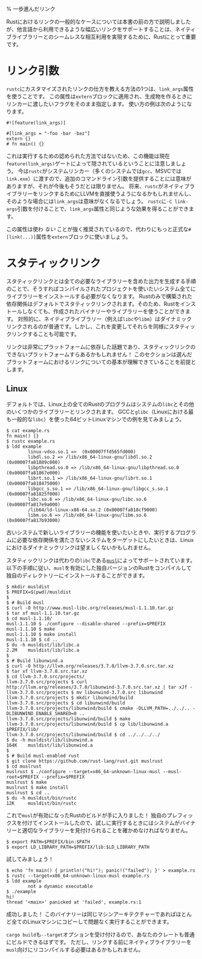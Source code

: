 % 一歩進んだリンク

Rustにおけるリンクの一般的なケースについては本書の前の方で説明しましたが、他言語から利用できるような幅広いリンクをサポートすることは、ネイティブライブラリーとのシームレスな相互利用を実現するために、Rustにとって重要です。

# リンク引数

`rustc`にカスタマイズされたリンクの仕方を教える方法の1つは、`link_args`属性を使うことです。
この属性は`extern`ブロックに適用され、生成物を作るときにリンカーに渡したいフラグをそのまま指定します。
使い方の例は次のようになります。

``` no_run
#![feature(link_args)]

#[link_args = "-foo -bar -baz"]
extern {}
# fn main() {}
```

これは実行するための認められた方法ではないため、この機能は現在`feature(link_args)`ゲートによって隠されているということに注意しましょう。
今は`rustc`がシステムリンカー（多くのシステムでは`gcc`、MSVCでは`link.exe`）に渡すので、追加のコマンドライン引数を提供することには意味がありますが、それが今後もそうだとは限りません。
将来、`rustc`がネイティブライブラリーをリンクするためにLLVMを直接使うようになるかもしれませんし、そのような場合には`link_args`は意味がなくなるでしょう。
`rustc`に`-C link-args`引数を付けることで、`link_args`属性と同じような効果を得ることができます。

この属性は使わ *ない* ことが強く推奨されているので、代わりにもっと正式な`#[link(...)]`属性を`extern`ブロックに使いましょう。

# スタティックリンク

スタティックリンクとは全ての必要なライブラリーを含めた出力を生成する手順のことで、そうすればコンパイルされたプロジェクトを使いたいシステム全てにライブラリーをインストールする必要がなくなります。
Rustのみで構築された依存関係はデフォルトでスタティックリンクされます。そのため、Rustをインストールしなくても、作成されたバイナリーやライブラリーを使うことができます。
対照的に、ネイティブライブラリー（例えば`libc`や`libm`）はダイナミックリンクされるのが普通です。しかし、これを変更してそれらを同様にスタティックリンクすることも可能です。

リンクは非常にプラットフォームに依存した話題であり、スタティックリンクのできないプラットフォームすらあるかもしれません！
このセクションは選んだプラットフォームにおけるリンクについての基本が理解できていることを前提とします。

## Linux

デフォルトでは、Linux上の全てのRustのプログラムはシステムの`libc`とその他のいくつかのライブラリーとリンクされます。
GCCと`glibc`（Linuxにおける最も一般的な`libc`）を使った64ビットLinuxマシンでの例を見てみましょう。

``` text
$ cat example.rs
fn main() {}
$ rustc example.rs
$ ldd example
        linux-vdso.so.1 =>  (0x00007ffd565fd000)
        libdl.so.2 => /lib/x86_64-linux-gnu/libdl.so.2 (0x00007fa81889c000)
        libpthread.so.0 => /lib/x86_64-linux-gnu/libpthread.so.0 (0x00007fa81867e000)
        librt.so.1 => /lib/x86_64-linux-gnu/librt.so.1 (0x00007fa818475000)
        libgcc_s.so.1 => /lib/x86_64-linux-gnu/libgcc_s.so.1 (0x00007fa81825f000)
        libc.so.6 => /lib/x86_64-linux-gnu/libc.so.6 (0x00007fa817e9a000)
        /lib64/ld-linux-x86-64.so.2 (0x00007fa818cf9000)
        libm.so.6 => /lib/x86_64-linux-gnu/libm.so.6 (0x00007fa817b93000)
```

古いシステムで新しいライブラリーの機能を使いたいときや、実行するプログラムに必要な依存関係を満たさないシステムをターゲットにしたいときは、Linuxにおけるダイナミックリンクは望ましくないかもしれません。

スタティックリンクは代わりの`libc`である[`musl`](http://www.musl-libc.org/)によってサポートされています。
以下の手順に従い、`musl`を有効にした独自バージョンのRustをコンパイルして独自のディレクトリーにインストールすることができます。

```text
$ mkdir musldist
$ PREFIX=$(pwd)/musldist
$
$ # Build musl
$ curl -O http://www.musl-libc.org/releases/musl-1.1.10.tar.gz
$ tar xf musl-1.1.10.tar.gz
$ cd musl-1.1.10/
musl-1.1.10 $ ./configure --disable-shared --prefix=$PREFIX
musl-1.1.10 $ make
musl-1.1.10 $ make install
musl-1.1.10 $ cd ..
$ du -h musldist/lib/libc.a
2.2M    musldist/lib/libc.a
$
$ # Build libunwind.a
$ curl -O http://llvm.org/releases/3.7.0/llvm-3.7.0.src.tar.xz
$ tar xf llvm-3.7.0.src.tar.xz
$ cd llvm-3.7.0.src/projects/
llvm-3.7.0.src/projects $ curl http://llvm.org/releases/3.7.0/libunwind-3.7.0.src.tar.xz | tar xJf -
llvm-3.7.0.src/projects $ mv libunwind-3.7.0.src libunwind
llvm-3.7.0.src/projects $ mkdir libunwind/build
llvm-3.7.0.src/projects $ cd libunwind/build
llvm-3.7.0.src/projects/libunwind/build $ cmake -DLLVM_PATH=../../.. -DLIBUNWIND_ENABLE_SHARED=0 ..
llvm-3.7.0.src/projects/libunwind/build $ make
llvm-3.7.0.src/projects/libunwind/build $ cp lib/libunwind.a $PREFIX/lib/
llvm-3.7.0.src/projects/libunwind/build $ cd ../../../../
$ du -h musldist/lib/libunwind.a
164K    musldist/lib/libunwind.a
$
$ # Build musl-enabled rust
$ git clone https://github.com/rust-lang/rust.git muslrust
$ cd muslrust
muslrust $ ./configure --target=x86_64-unknown-linux-musl --musl-root=$PREFIX --prefix=$PREFIX
muslrust $ make
muslrust $ make install
muslrust $ cd ..
$ du -h musldist/bin/rustc
12K     musldist/bin/rustc
```

これで`musl`が有効になったRustのビルドが手に入りました！
独自のプレフィックスを付けてインストールしたので、試しに実行するときにはシステムがバイナリーと適切なライブラリーを見付けられることを確かめなければなりません。

```text
$ export PATH=$PREFIX/bin:$PATH
$ export LD_LIBRARY_PATH=$PREFIX/lib:$LD_LIBRARY_PATH
```

試してみましょう！

```text
$ echo 'fn main() { println!("hi!"); panic!("failed"); }' > example.rs
$ rustc --target=x86_64-unknown-linux-musl example.rs
$ ldd example
        not a dynamic executable
$ ./example
hi!
thread '<main>' panicked at 'failed', example.rs:1
```

成功しました！
このバイナリーは同じマシンアーキテクチャーであればほとんど全てのLinuxマシンにコピーして問題なく実行することができます。

`cargo build`も`--target`オプションを受け付けるので、あなたのクレートも普通にビルドできるはずです。
ただし、リンクする前にネイティブライブラリーを`musl`向けにリコンパイルする必要はあるかもしれません。
